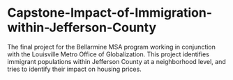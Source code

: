 # Capstone-Impact-of-Immigration-within-Jefferson-County
The final project for the Bellarmine MSA program working in conjunction with the Louisville Metro Office of Globalization.  This project identifies immigrant populations within Jefferson County at a neighborhood level, and tries to identify their impact on housing prices.
